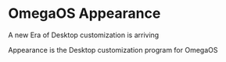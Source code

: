# OmegaOS Appearance

A new Era of Desktop customization is arriving

Appearance is the Desktop customization program for OmegaOS
